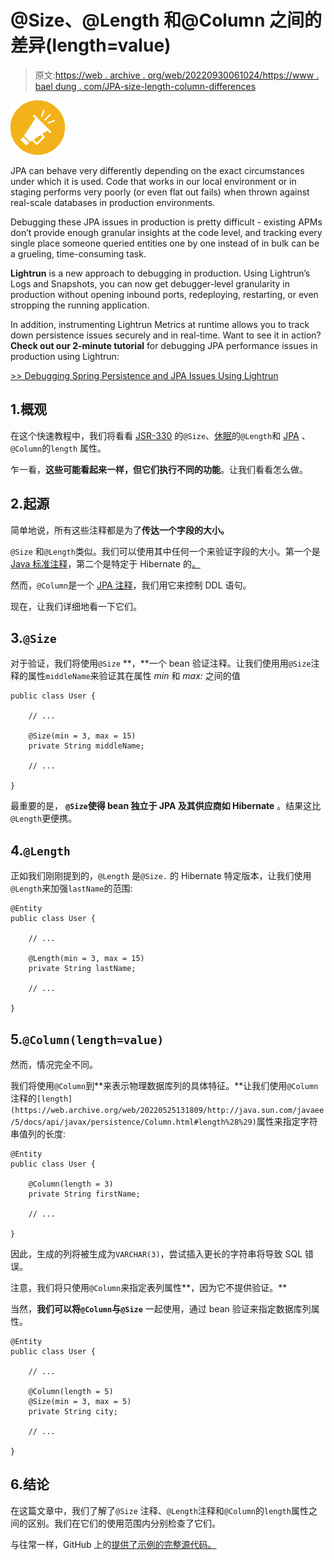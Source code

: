 # @Size、@Length 和@Column 之间的差异(length=value)

> 原文:[https://web . archive . org/web/20220930061024/https://www . bael dung . com/JPA-size-length-column-differences](https://web.archive.org/web/20220930061024/https://www.baeldung.com/jpa-size-length-column-differences)

 ![announcement - icon](img/09a677d1478a9680c79e73e13487328a.png)

JPA can behave very differently depending on the exact circumstances under which it is used. Code that works in our local environment or in staging performs very poorly (or even flat out fails) when thrown against real-scale databases in production environments.

Debugging these JPA issues in production is pretty difficult - existing APMs don’t provide enough granular insights at the code level, and tracking every single place someone queried entities one by one instead of in bulk can be a grueling, time-consuming task.

**Lightrun** is a new approach to debugging in production. Using Lightrun’s Logs and Snapshots, you can now get debugger-level granularity in production without opening inbound ports, redeploying, restarting, or even stropping the running application.

In addition, instrumenting Lightrun Metrics at runtime allows you to track down persistence issues securely and in real-time. Want to see it in action? **Check out our 2-minute tutorial** for debugging JPA performance issues in production using Lightrun:

[>> Debugging Spring Persistence and JPA Issues Using Lightrun](/web/20220525131809/https://www.baeldung.com/lightrun-n-jpa)

## 1.概观

在这个快速教程中，我们将看看 [JSR-330](/web/20220525131809/https://www.baeldung.com/javax-validation) 的`@Size`、[休眠](/web/20220525131809/https://www.baeldung.com/hibernate-4-spring)的`@Length`和 [JPA](/web/20220525131809/https://www.baeldung.com/the-persistence-layer-with-spring-data-jpa) 、`@Column`的`length` 属性。

乍一看，**这些可能看起来一样，但它们执行不同的功能**。让我们看看怎么做。

## 2.起源

简单地说，所有这些注释都是为了**传达一个字段的大小。**

`@Size` 和`@Length`类似。我们可以使用其中任何一个来验证字段的大小。第一个是 [Java 标准注释](https://web.archive.org/web/20220525131809/https://docs.oracle.com/javaee/7/tutorial/bean-validation001.htm)，第二个是特定于 Hibernate 的[。](https://web.archive.org/web/20220525131809/http://docs.jboss.org/ejb3/app-server/HibernateAnnotations/api/org/hibernate/validator/Length.html)

然而，`@Column`是一个 [JPA 注释](https://web.archive.org/web/20220525131809/https://docs.oracle.com/javaee/7/api/javax/persistence/Column.html)，我们用它来控制 DDL 语句。

现在，让我们详细地看一下它们。

## 3.`@Size`

对于验证，我们将使用`@Size` **，**一个 bean 验证注释。让我们使用用`@Size`注释的属性`middleName`来验证其在属性 *min* 和 *max:* 之间的值

```
public class User {

    // ...

    @Size(min = 3, max = 15)
    private String middleName;

    // ...

}
```

最重要的是， **`@Size`使得 bean 独立于 JPA 及其供应商如 Hibernate** 。结果这比`@Length`更便携。

## 4.`@Length`

正如我们刚刚提到的，`@Length` 是`@Size.` 的 Hibernate 特定版本，让我们使用`@Length`来加强`lastName`的范围:

```
@Entity
public class User {

    // ...

    @Length(min = 3, max = 15)
    private String lastName;

    // ...

}
```

## 5.`@Column(length=value)`

然而，情况完全不同。

我们将使用`@Column`到**来表示物理数据库列的具体特征。**让我们使用`@Column`注释的`[length](https://web.archive.org/web/20220525131809/http://java.sun.com/javaee/5/docs/api/javax/persistence/Column.html#length%28%29)`属性来指定字符串值列的长度:

```
@Entity
public class User {

    @Column(length = 3)
    private String firstName;

    // ...

}
```

因此，生成的列将被生成为`VARCHAR(3)`，尝试插入更长的字符串将导致 SQL 错误。

注意，我们将只使用`@Column`来指定表列属性**，因为它不提供验证。**

当然，**我们可以将`@Column`与`@Size`** 一起使用，通过 bean 验证来指定数据库列属性。

```
@Entity
public class User {

    // ... 

    @Column(length = 5)
    @Size(min = 3, max = 5)
    private String city;

    // ...

}
```

## 6.结论

在这篇文章中，我们了解了`@Size` 注释、`@Length`注释和`@Column`的`length`属性之间的区别。我们在它们的使用范围内分别检查了它们。

与往常一样，GitHub 上的[提供了示例的完整源代码。](https://web.archive.org/web/20220525131809/https://github.com/eugenp/tutorials/tree/master/persistence-modules/hibernate-mapping)
